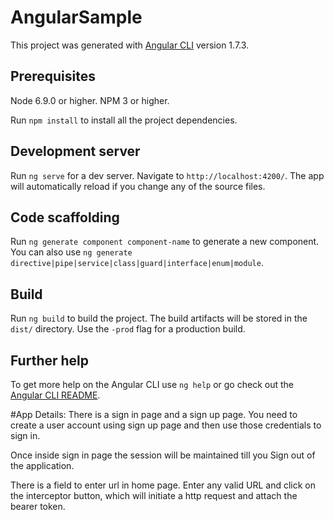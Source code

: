 # AngularSample

This project was generated with [Angular CLI](https://github.com/angular/angular-cli) version 1.7.3.

## Prerequisites
Node 6.9.0 or higher.
NPM 3 or higher.

Run `npm install` to install all the project dependencies.

## Development server

Run `ng serve` for a dev server. Navigate to `http://localhost:4200/`. The app will automatically reload if you change any of the source files.

## Code scaffolding

Run `ng generate component component-name` to generate a new component. You can also use `ng generate directive|pipe|service|class|guard|interface|enum|module`.

## Build

Run `ng build` to build the project. The build artifacts will be stored in the `dist/` directory. Use the `-prod` flag for a production build.

## Further help

To get more help on the Angular CLI use `ng help` or go check out the [Angular CLI README](https://github.com/angular/angular-cli/blob/master/README.md).

#App Details:
There is a sign in page and a sign up page.
You need to create a user account using sign up page and then use those credentials to sign in.

Once inside sign in page the session will be maintained till you Sign out of the application.

There is a field to enter url in home page.
Enter any valid URL and click on the interceptor button, which will initiate a http request and attach the bearer token.
